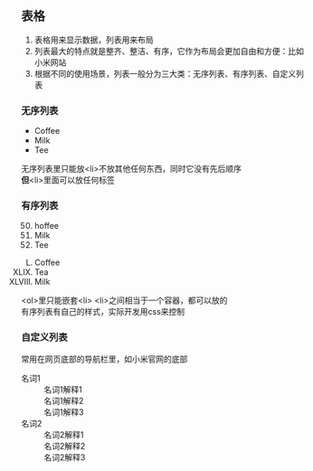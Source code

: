 ## 表格
1. 表格用来显示数据，列表用来布局
2. 列表最大的特点就是整齐、整洁、有序，它作为布局会更加自由和方便：比如小米网站
3. 根据不同的使用场景，列表一般分为三大类：无序列表、有序列表、自定义列表
### 无序列表
<ul style="list-style-type:square">
        <!--unordered lists-->
        <!--无序排列的图标可以用css来控制 ：style="list-style-type:disc" 
            style="list-style-type:circle" style="list-style-type:square"-->
        <li>Coffee</li>
        <!--list item-->
        <li>Milk</li>
        <li>Tee</li>
</ul>

无序列表里只能放\<li>不放其他任何东西，同时它没有先后顺序    
**但**\<li>里面可以放任何标签
### 有序列表
<!--ordered lists-->
<ol start="50">
    <li>hoffee</li>
    <li>Milk</li>
    <li>Tee</li>
</ol>
<ol reversed="reversed" type="I" start="50">
    <!--ol 加上 type=A 表示大写 a 表示小写 I罗马大写 i罗马小写-->
    <!--reversed 加上意为倒排序-->
    <li>Coffee</li>
    <li>Tea</li>
    <li>Milk</li>
</ol>

\<ol>里只能嵌套\<li>
\<li>之间相当于一个容器，都可以放的  
有序列表有自己的样式，实际开发用css来控制

### 自定义列表
常用在网页底部的导航栏里，如小米官网的底部
<dl><!--definition lists-->
    <!--definition term-->
    <dt>名词1</dt>
    <!--definition description-->
    <dd>名词1解释1</dd>
    <dd>名词1解释2</dd>
    <dd>名词1解释3</dd>
    <dt>名词2</dt>
    <dd>名词2解释1</dd>
    <dd>名词2解释2</dd>
    <dd>名词2解释3</dd>

</dl>
